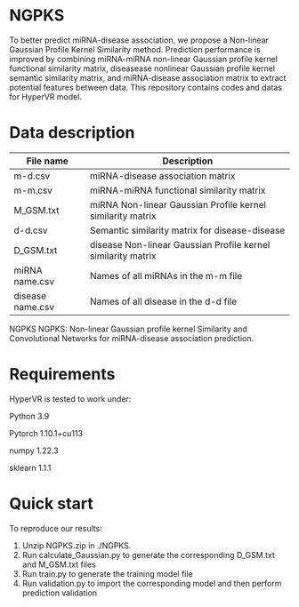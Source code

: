 # NGPKS
To better predict miRNA-disease association, we propose a Non-linear Gaussian Profile Kernel Similarity method. Prediction performance is improved by combining miRNA-miRNA non-linear Gaussian profile kernel functional similarity matrix, diseasease nonlinear Gaussian profile kernel semantic similarity matrix, and miRNA-disease association matrix to extract potential features between data. This repository contains codes and datas for HyperVR model.
# Data description

| File name           | Description                                                                                   |
|---------------------|-----------------------------------------------------------------------------------------------|
| m-d.csv             | miRNA-disease association matrix                                                              |
| m-m.csv             | miRNA-miRNA functional similarity matrix                                                      |
| M_GSM.txt           | miRNA Non-linear Gaussian Profile kernel similarity matrix                                    |
| d-d.csv             | Semantic similarity matrix for disease-disease                                                |
| D_GSM.txt           | disease Non-linear Gaussian Profile kernel similarity matrix                                  | 
| miRNA name.csv      | Names of all miRNAs in the m-m file                                                           | 
| disease name.csv    | Names of all disease in the d-d file                                                          |

NGPKS
NGPKS:  Non-linear Gaussian profile kernel Similarity and Convolutional Networks for miRNA-disease association prediction. 

# Requirements
HyperVR is tested to work under:

Python 3.9

Pytorch 1.10.1+cu113

numpy 1.22.3

sklearn 1.1.1

# Quick start
To reproduce our results:
1. Unzip NGPKS.zip in ./NGPKS.
2. Run calculate_Gaussian.py to generate the corresponding D_GSM.txt and M_GSM.txt files
3. Run train.py to generate the training model file
4. Run validation.py to import the corresponding model and then perform prediction validation




